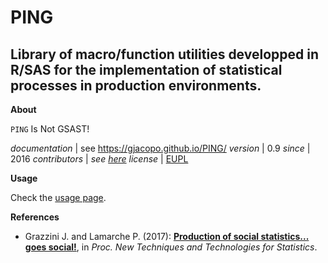 PING
====

Library of macro/function utilities developped in R/SAS for the implementation of statistical processes in production environments.
---

**About**

`PING` Is Not GSAST! 

*documentation* | see https://gjacopo.github.io/PING/ 
*version*       | 0.9 
*since*         | 2016 
*contributors*  | _see [here](https://gjacopo.github.io/PING/d3/df9/mainpage_about.html)_ 
*license*       | [EUPL](https://joinup.ec.europa.eu/sites/default/files/eupl1.1.-licence-en_0.pdf) 

**Usage**

Check the [usage page](https://gjacopo.github.io/PING/dd/dcb/mainpage_usage.html).

**<a name="References"></a>References**

* Grazzini J. and Lamarche P. (2017): 
  [**Production of social statistics... goes social!**](https://www.conference-service.com/NTTS2017/documents/agenda/data/abstracts/abstract_124.html), 
  in _Proc.  New Techniques and Technologies for Statistics_.
